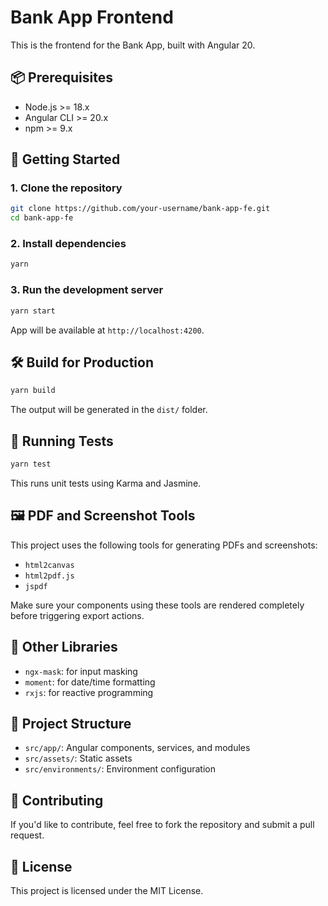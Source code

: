 # Bank App Frontend

This is the frontend for the Bank App, built with Angular 20.

## 📦 Prerequisites

- Node.js >= 18.x
- Angular CLI >= 20.x
- npm >= 9.x

## 🚀 Getting Started

### 1. Clone the repository

```bash
git clone https://github.com/your-username/bank-app-fe.git
cd bank-app-fe
```

### 2. Install dependencies

```bash
yarn
```

### 3. Run the development server

```bash
yarn start
```

App will be available at `http://localhost:4200`.

## 🛠️ Build for Production

```bash
yarn build
```

The output will be generated in the `dist/` folder.

## 🧪 Running Tests

```bash
yarn test
```

This runs unit tests using Karma and Jasmine.

## 🖼 PDF and Screenshot Tools

This project uses the following tools for generating PDFs and screenshots:

- `html2canvas`
- `html2pdf.js`
- `jspdf`

Make sure your components using these tools are rendered completely before triggering export actions.

## 🧰 Other Libraries

- `ngx-mask`: for input masking
- `moment`: for date/time formatting
- `rxjs`: for reactive programming

## 📁 Project Structure

- `src/app/`: Angular components, services, and modules
- `src/assets/`: Static assets
- `src/environments/`: Environment configuration

## 🤝 Contributing

If you'd like to contribute, feel free to fork the repository and submit a pull request.

## 📄 License

This project is licensed under the MIT License.

